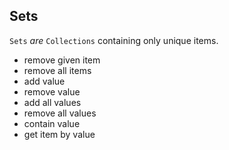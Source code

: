 ## Sets

``Sets`` _are_ ``Collections`` containing only unique items.
- remove given item
- remove all items
- add value
- remove value
- add all values
- remove all values
- contain value
- get item by value
